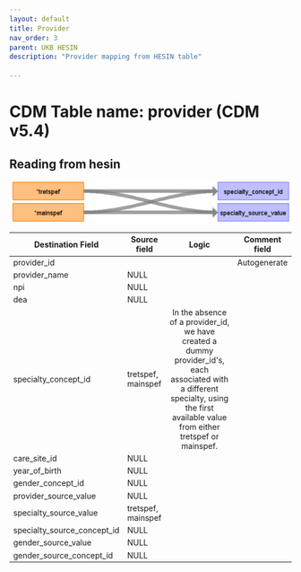 ```yaml
---
layout: default
title: Provider
nav_order: 3
parent: UKB HESIN
description: "Provider mapping from HESIN table"

---
```


# CDM Table name: provider (CDM v5.4)

## Reading from hesin

![](images/ukb_hesin_to_prov.png)


| Destination Field | Source field | Logic | Comment field |
| --- | --- | :---: | --- |
| provider_id | | | Autogenerate|
| provider_name | NULL |  |  |
| npi | NULL |  |  |
| dea |NULL  |  |  |
| specialty_concept_id | tretspef,<br>mainspef | In the absence of a provider_id, we have created a dummy provider_id's, each associated with a different specialty, using the first available value from either tretspef or mainspef. ||
| care_site_id | NULL| | |
| year_of_birth | NULL |  |  |
| gender_concept_id | NULL | |  |
| provider_source_value | NULL |  | |
| specialty_source_value | tretspef,<br>mainspef | ||
| specialty_source_concept_id |NULL  |  | |
| gender_source_value | NULL| |  |
| gender_source_concept_id | NULL |  | |